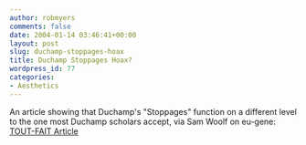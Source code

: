 ```yaml
---
author: robmyers
comments: false
date: 2004-01-14 03:46:41+00:00
layout: post
slug: duchamp-stoppages-hoax
title: Duchamp Stoppages Hoax?
wordpress_id: 77
categories:
- Aesthetics
---
```


An article showing that Duchamp's "Stoppages" function on a different level to the one most Duchamp scholars accept, via Sam Woolf on eu-gene:  
[TOUT-FAIT Article](http://www.toutfait.com/issues/issue_1/News/stoppages.html)

  


